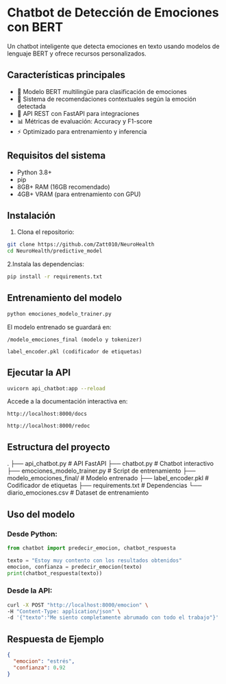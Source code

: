 # Chatbot de Detección de Emociones con BERT

Un chatbot inteligente que detecta emociones en texto usando modelos de lenguaje BERT y ofrece recursos personalizados.

## Características principales
- 🧠 Modelo BERT multilingüe para clasificación de emociones
- 🤖 Sistema de recomendaciones contextuales según la emoción detectada
- 🚀 API REST con FastAPI para integraciones
- 📊 Métricas de evaluación: Accuracy y F1-score
- ⚡ Optimizado para entrenamiento y inferencia

## Requisitos del sistema
- Python 3.8+
- pip
- 8GB+ RAM (16GB recomendado)
- 4GB+ VRAM (para entrenamiento con GPU)

## Instalación
1. Clona el repositorio:
```bash
git clone https://github.com/Zatt010/NeuroHealth
cd NeuroHealth/predictive_model
```
2.Instala las dependencias:
```bash
pip install -r requirements.txt
```

## Entrenamiento del modelo
```bash
python emociones_modelo_trainer.py
```
El modelo entrenado se guardará en:

    /modelo_emociones_final (modelo y tokenizer)

    label_encoder.pkl (codificador de etiquetas)


## Ejecutar la API
```bash
uvicorn api_chatbot:app --reload
```
Accede a la documentación interactiva en:

    http://localhost:8000/docs

    http://localhost:8000/redoc
## Estructura del proyecto
.
├── api_chatbot.py         # API FastAPI
├── chatbot.py             # Chatbot interactivo
├── emociones_modelo_trainer.py  # Script de entrenamiento
├── modelo_emociones_final/      # Modelo entrenado
├── label_encoder.pkl      # Codificador de etiquetas
├── requirements.txt       # Dependencias
└── diario_emociones.csv   # Dataset de entrenamiento

## Uso del modelo
### Desde Python:
```python
from chatbot import predecir_emocion, chatbot_respuesta

texto = "Estoy muy contento con los resultados obtenidos"
emocion, confianza = predecir_emocion(texto)
print(chatbot_respuesta(texto))
```
### Desde la API:
```bash
curl -X POST "http://localhost:8000/emocion" \
-H "Content-Type: application/json" \
-d '{"texto":"Me siento completamente abrumado con todo el trabajo"}'
```
## Respuesta de Ejemplo
```json
{
  "emocion": "estrés",
  "confianza": 0.92
}
```